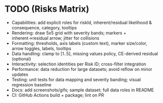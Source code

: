 # TODO (Risks Matrix)

- Capabilities: add explicit roles for riskId, inherent/residual likelihood & consequence, category, tooltips
- Rendering: draw 5x5 grid with severity bands; markers + inherent→residual arrow; jitter for collisions
- Formatting: thresholds, axis labels (custom text), marker size/color, arrow toggles, labels, tooltips
- Data handling: clamp to [1..5], missing values policy, CE-derived residual (optional)
- Interactivity: selection identities per Risk ID; cross-filter integration
- Performance: data reduction for large datasets; avoid reflow on minor updates
- Testing: unit tests for data mapping and severity banding; visual regression baseline
- Docs: add screenshots/gifs; sample dataset; full data roles in README
- CI: GitHub Actions build + package; lint on PR
